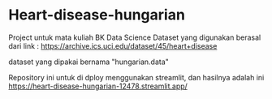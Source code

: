 # Heart-disease-hungarian

Project untuk mata kuliah BK Data Science
Dataset yang digunakan berasal dari link : https://archive.ics.uci.edu/dataset/45/heart+disease

dataset yang dipakai bernama "hungarian.data"

Repository ini untuk di dploy menggunakan streamlit, dan hasilnya adalah ini
https://heart-disease-hungarian-12478.streamlit.app/

